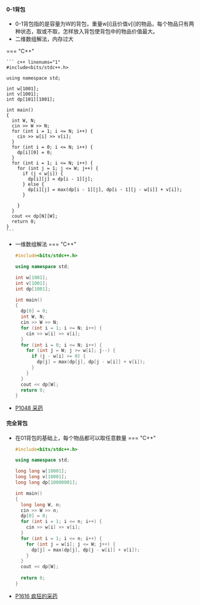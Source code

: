 

#### 0-1背包
* 0-1背包指的是容量为W的背包，重量w[i]且价值v[i]的物品，每个物品只有两种状态，取或不取，怎样放入背包使背包中的物品价值最大。
* 二维数组解法，内存过大

=== "C++"

    ``` c++ linenums="1"
    #include<bits/stdc++.h>

    using namespace std;

    int w[1001];
    int v[1001];
    int dp[101][1001];

    int main()
    {
      int W, N;
      cin >> W >> N;
      for (int i = 1; i <= N; i++) {
        cin >> w[i] >> v[i];
      }
      for (int i = 0; i <= N; i++) {
        dp[i][0] = 0;
      }
      for (int i = 1; i <= N; i++) {
        for (int j = 1; j <= W; j++) {
          if (j < w[i]) {
            dp[i][j] = dp[i - 1][j];
          } else {
            dp[i][j] = max(dp[i - 1][j], dp[i - 1][j - w[i]] + v[i]);        
          }

        }
      }
      cout << dp[N][W];
      return 0;
    }
    ```


* 一维数组解法
=== "C++"

    ``` c++ linenums="1"
    #include<bits/stdc++.h>

    using namespace std;

    int w[1001];
    int v[1001];
    int dp[1001];

    int main()
    {
      dp[0] = 0;
      int W, N;
      cin >> W >> N;
      for (int i = 1; i <= N; i++) {
        cin >> w[i] >> v[i];
      }
      for (int i = 0; i <= N; i++) {
        for (int j = W; j >= w[i]; j--) {
          if (j - w[i] >= 0) {
            dp[j] = max(dp[j], dp[j - w[i]] + v[i]);
          }
        }
      }
      cout << dp[W];
      return 0;
    }
    ```

* [P1048 采药](https://www.luogu.com.cn/problem/P1048)
#### 完全背包
* 在01背包的基础上，每个物品都可以取任意数量
=== "C++"

    ``` c++ linenums="1"
    #include<bits/stdc++.h>

    using namespace std;

    long long w[10001];
    long long v[10001];
    long long dp[10000001];

    int main()
    {
      long long W, n;
      cin >> W >> n;
      dp[0] = 0;
      for (int i = 1; i <= n; i++) {
        cin >> w[i] >> v[i];
      }
      for (int i = 1; i <= n; i++) {
        for (int j = w[i]; j <= W; j++) {
          dp[j] = max(dp[j], dp[j - w[i]] + v[i]);
        }
      }
      cout << dp[W];
      
      return 0;
    }
    ```
* [P1616 疯狂的采药](https://www.luogu.com.cn/problem/P1616)

